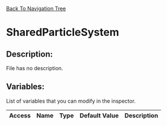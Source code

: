 [Back To Navigation Tree](https://wesleywh.github.io/GameDevRepo/docs/navigation.html)
# SharedParticleSystem

## Description:
File has no description.

## Variables:
List of variables that you can modify in the inspector.

|Access|Name|Type|Default Value|Description|
|---|---|---|---|---|
